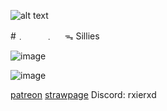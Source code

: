 


![alt text](https://encrypted-tbn0.gstatic.com/images?q=tbn:ANd9GcSW-aB0dAyJVT4hZA9J0vNJVwt2vMjjRSmmLRcpNzm27w&s) 

#﹒　  　﹒　 ᯓ    Sillies

![image](https://64.media.tumblr.com/ce643b695a0614d86a2657a6346f9045/aa9daa5ef7db55e2-d9/s500x750/9a85e2d7ff9f2523080d3a8b09eb02917cfb18a4.pnj)

![image](https://64.media.tumblr.com/c89f54a097bb348bcfeb86753e047d40/aa9daa5ef7db55e2-b7/s500x750/32e82b9a996d1b3acd68b87ae0854590320c70dd.pnj)

[patreon](https://www.patreon.com/c/0_0zz/about) [strawpage](https://aroacebird.straw.page) Discord: rxierxd

